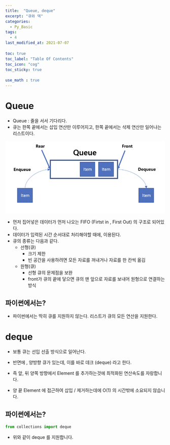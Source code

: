 ```yaml
---
title:  "Queue, deque"
excerpt: "큐와 덱"
categories:
  - Py_Basic
tags:
  - 4
last_modified_at: 2021-07-07

toc: true
toc_label: "Table Of Contents"
toc_icon: "cog"
toc_sticky: true

use_math : true
---
```


# Queue

- Queue : 줄을 서서 기다리다. 
- 큐는 한쪽 끝에서는 삽입 연산만 이루어지고, 한쪽 끝에서는 삭제 연산만 일어나는 리스트이다. 

![png](/assets/images/Python/2_1.png)

- 먼저 집어넣은 데이터가 먼저 나오는 FIFO (Firtst in , First Out) 의 구조로 되어있다. 
- 데이터가 입력된 시간 순서대로 처리해야할 때에, 이용된다. 
- 큐의 종류는 다음과 같다. 
  - 선형(큐)
    - 크기 제한
    - 빈 공간을 사용하려면 모든 자료를 꺼내거나 자료를 한 칸씩 옮김
  - 원형(큐)
    - 선형 큐의 문제점을 보완
    - front가 큐의 끝에 닿으면 큐의 맨 앞으로 자료를 보내어 원형으로 연결하는 방식

## 파이썬에서는?

- 파이썬에서는 딱히 큐를 지원하지 않는다. 리스트가 큐의 모든 연산을 지원한다. 

# deque

- 보통 큐는 선입 선출 방식으로 일어난다. 
- 반면에 , 양방향 큐가 있는데, 이를 바로 데크 (deque) 라고 한다. 
- 즉 앞, 뒤 양쪽 방향에서 Element 를 추가하는것에 최적화된 연산속도를 자랑합니다. 

- 양 끝 Element 에 접근하여 삽입 / 제거하는데에 O(1) 의 시간밖에 소요되지 않습니다.



## 파이썬에서는?

```python
from collections import deque
```

- 위와 같이 deque 를 지원합니다.
